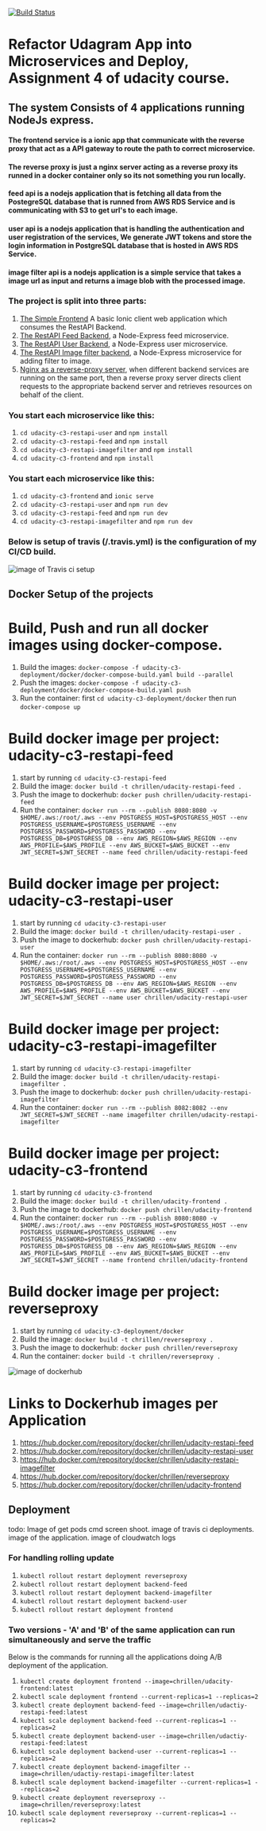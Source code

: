 [![Build Status](https://travis-ci.com/chrillen/refactor-app-microservices.svg?branch=master&status=passed)](https://travis-ci.com/github/chrillen/refactor-app-microservices.svg)

# Refactor Udagram App into Microservices and Deploy, Assignment 4 of udacity course.

## The system Consists of 4 applications running NodeJs express.

#### The frontend service is a ionic app that communicate with the reverse proxy that act as a API gateway to route the path to correct microservice.
#### The reverse proxy is just a nginx server acting as a reverse proxy its runned in a docker container only so its not something you run locally.
#### feed api is a nodejs application that is fetching all data from the PostegreSQL database that is runned from AWS RDS Service and is communicating with S3 to get url's to each image.
#### user api is a nodejs application that is handling the authentication and user registration of the services, We generate JWT tokens and store the login information in PostgreSQL database that is hosted in AWS RDS Service.
#### image filter api is a nodejs application is a simple service that takes a image url as input and returns a image blob with the processed image.


### The project is split into three parts:
1. [The Simple Frontend](/udacity-c3-frontend) A basic Ionic client web application which consumes the RestAPI Backend. 
2. [The RestAPI Feed Backend](/udacity-c3-restapi-feed), a Node-Express feed microservice.
3. [The RestAPI User Backend](/udacity-c3-restapi-user), a Node-Express user microservice.
4. [The RestAPI Image filter backend](/udacity-c3-restapi-imagefilter), a Node-Express microservice for adding filter to image.
5. [Nginx as a reverse-proxy server](/udacity-c3-deployment/docker), when different backend services are running on the same port, then a reverse proxy server directs client requests to the appropriate backend server and retrieves resources on behalf of the client.  

### You start each microservice like this:
1. `cd udacity-c3-restapi-user` and `npm install`
2. `cd udacity-c3-restapi-feed` and `npm install`
3. `cd udacity-c3-restapi-imagefilter` and `npm install`
4. `cd udacity-c3-frontend` and `npm install`


### You start each microservice like this:
1. `cd udacity-c3-frontend` and `ionic serve`
2. `cd udacity-c3-restapi-user` and `npm run dev`
3. `cd udacity-c3-restapi-feed` and `npm run dev`
4. `cd udacity-c3-restapi-imagefilter` and `npm run dev`


### Below is setup of travis (/.travis.yml) is the configuration of my CI/CD build.
![image of Travis ci setup](https://github.com/chrillen/refactor-app-microservices/blob/master/images-of-completion/travis-ci.PNG)

## Docker Setup of the projects

# Build, Push and run all docker images using docker-compose.
1. Build the images: `docker-compose -f udacity-c3-deployment/docker/docker-compose-build.yaml build --parallel`
2. Push the images: `docker-compose -f udacity-c3-deployment/docker/docker-compose-build.yaml push`
3. Run the container: first `cd udacity-c3-deployment/docker` then run `docker-compose up`

# Build docker image per project: udacity-c3-restapi-feed
1. start by running `cd udacity-c3-restapi-feed`
2. Build the image: `docker build -t chrillen/udacity-restapi-feed .`
3. Push the image to dockerhub: `docker push chrillen/udacity-restapi-feed`
4. Run the container: `docker run --rm --publish 8080:8080 -v $HOME/.aws:/root/.aws --env POSTGRESS_HOST=$POSTGRESS_HOST --env POSTGRESS_USERNAME=$POSTGRESS_USERNAME --env POSTGRESS_PASSWORD=$POSTGRESS_PASSWORD --env POSTGRESS_DB=$POSTGRESS_DB --env AWS_REGION=$AWS_REGION --env AWS_PROFILE=$AWS_PROFILE --env AWS_BUCKET=$AWS_BUCKET --env JWT_SECRET=$JWT_SECRET --name feed chrillen/udacity-restapi-feed`

# Build docker image per project: udacity-c3-restapi-user
1. start by running `cd udacity-c3-restapi-user`
2. Build the image: `docker build -t chrillen/udacity-restapi-user .`
3. Push the image to dockerhub: `docker push chrillen/udacity-restapi-user`
4. Run the container: `docker run --rm --publish 8080:8080 -v $HOME/.aws:/root/.aws --env POSTGRESS_HOST=$POSTGRESS_HOST --env POSTGRESS_USERNAME=$POSTGRESS_USERNAME --env POSTGRESS_PASSWORD=$POSTGRESS_PASSWORD --env POSTGRESS_DB=$POSTGRESS_DB --env AWS_REGION=$AWS_REGION --env AWS_PROFILE=$AWS_PROFILE --env AWS_BUCKET=$AWS_BUCKET --env JWT_SECRET=$JWT_SECRET --name user chrillen/udacity-restapi-user`

# Build docker image per project: udacity-c3-restapi-imagefilter
1. start by running `cd udacity-c3-restapi-imagefilter`
2. Build the image: `docker build -t chrillen/udacity-restapi-imagefilter .`
3. Push the image to dockerhub: `docker push chrillen/udacity-restapi-imagefilter`
4. Run the container: `docker run --rm --publish 8082:8082 --env JWT_SECRET=$JWT_SECRET --name imagefilter chrillen/udacity-restapi-imagefilter`


# Build docker image per project: udacity-c3-frontend
1. start by running `cd udacity-c3-frontend`
2. Build the image: `docker build -t chrillen/udacity-frontend .`
3. Push the image to dockerhub: `docker push chrillen/udacity-frontend`
4. Run the container: `docker run --rm --publish 8080:8080 -v $HOME/.aws:/root/.aws --env POSTGRESS_HOST=$POSTGRESS_HOST --env POSTGRESS_USERNAME=$POSTGRESS_USERNAME --env POSTGRESS_PASSWORD=$POSTGRESS_PASSWORD --env POSTGRESS_DB=$POSTGRESS_DB --env AWS_REGION=$AWS_REGION --env AWS_PROFILE=$AWS_PROFILE --env AWS_BUCKET=$AWS_BUCKET --env JWT_SECRET=$JWT_SECRET --name frontend chrillen/udacity-frontend`

# Build docker image per project: reverseproxy
1. start by running `cd udacity-c3-deployment/docker`
2. Build the image: `docker build -t chrillen/reverseproxy .`
3. Push the image to dockerhub: `docker push chrillen/reverseproxy`
4. Run the container: `docker build -t chrillen/reverseproxy . `

![image of dockerhub](https://github.com/chrillen/refactor-app-microservices/blob/master/images-of-completion/docker-hub.PNG)

# Links to Dockerhub images per Application
1. https://hub.docker.com/repository/docker/chrillen/udacity-restapi-feed
2. https://hub.docker.com/repository/docker/chrillen/udacity-restapi-user
3. https://hub.docker.com/repository/docker/chrillen/udacity-restapi-imagefilter
4. https://hub.docker.com/repository/docker/chrillen/reverseproxy
5. https://hub.docker.com/repository/docker/chrillen/udacity-frontend


## Deployment

todo:
Image of get pods cmd screen shoot.
image of travis ci deployments.
image of the application.
image of cloudwatch logs


### For handling rolling update
  1. `kubectl rollout restart deployment reverseproxy`
  2. `kubectl rollout restart deployment backend-feed`
  3. `kubectl rollout restart deployment backend-imagefilter`
  4. `kubectl rollout restart deployment backend-user`
  5. `kubectl rollout restart deployment frontend`

### Two versions - 'A' and 'B' of the same application can run simultaneously and serve the traffic

Below is the commands for running all the applications doing A/B deployment of the application.

  1. `kubectl create deployment frontend --image=chrillen/udacity-frontend:latest`
  2. `kubectl scale deployment frontend --current-replicas=1 --replicas=2`
  3. `kubectl create deployment backend-feed --image=chrillen/udactiy-restapi-feed:latest`
  4. `kubectl scale deployment backend-feed --current-replicas=1 --replicas=2`
  5. `kubectl create deployment backend-user --image=chrillen/udactiy-restapi-feed:latest`
  6. `kubectl scale deployment backend-user --current-replicas=1 --replicas=2`
  7. `kubectl create deployment backend-imagefilter --image=chrillen/udactiy-restapi-imagefilter:latest`
  8. `kubectl scale deployment backend-imagefilter --current-replicas=1 --replicas=2`
  9. `kubectl create deployment reverseproxy --image=chrillen/reverseproxy:latest`
  10. `kubectl scale deployment reverseproxy --current-replicas=1 --replicas=2`